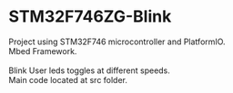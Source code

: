 # STM32F746ZG-Blink
Project using STM32F746 microcontroller and PlatformIO. <br>
Mbed Framework. <br> <br>
Blink User leds toggles at different speeds. <br>
Main code located at src folder.
